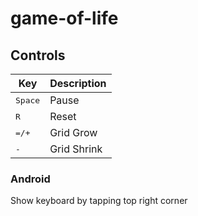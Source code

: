 # game-of-life

## Controls

|       Key          | Description |
|--------------------|-------------|
| <kbd>Space</kbd>   | Pause       |
| <kbd>R</kbd>       | Reset       |
| <kbd>=/+</kbd>     | Grid Grow   |
| <kbd>-</kbd>       | Grid Shrink |

### Android

Show keyboard by tapping top right corner  
